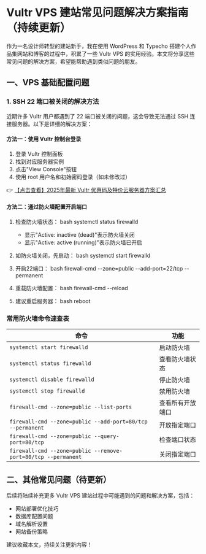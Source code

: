 # Vultr VPS 建站常见问题解决方案指南（持续更新）

作为一名设计师转型的建站新手，我在使用 WordPress 和 Typecho 搭建个人作品集网站和博客的过程中，积累了一些 Vultr VPS 的实用经验。本文将分享这些常见问题的解决方案，希望能帮助遇到类似问题的朋友。

## 一、VPS 基础配置问题

### 1. SSH 22 端口被关闭的解决方法

近期许多 Vultr 用户都遇到了 22 端口被关闭的问题，这会导致无法通过 SSH 连接服务器。以下是详细的解决方案：

#### 方法一：使用 Vultr 控制台登录

1. 登录 Vultr 控制面板
2. 找到对应服务器实例
3. 点击"View Console"按钮
4. 使用 root 用户名和初始密码登录（如未修改过）

👉 [【点击查看】2025年最新 Vultr 优惠码及特价云服务器方案汇总](https://bit.ly/VuLtr)

#### 方法二：通过防火墙配置开启端口

1. 检查防火墙状态：
   bash
   systemctl status firewalld
   
   - 显示"Active: inactive (dead)"表示防火墙关闭
   - 显示"Active: active (running)"表示防火墙已开启

2. 如防火墙关闭，先启动：
   bash
   systemctl start firewalld
   

3. 开启22端口：
   bash
   firewall-cmd --zone=public --add-port=22/tcp --permanent
   

4. 重载防火墙配置：
   bash
   firewall-cmd --reload
   

5. 建议重启服务器：
   bash
   reboot
   

### 常用防火墙命令速查表

| 命令 | 功能 |
|------|------|
| `systemctl start firewalld` | 启动防火墙 |
| `systemctl status firewalld` | 查看防火墙状态 |
| `systemctl disable firewalld` | 停止防火墙 |
| `systemctl stop firewalld` | 禁用防火墙 |
| `firewall-cmd --zone=public --list-ports` | 查看所有开放端口 |
| `firewall-cmd --zone=public --add-port=80/tcp --permanent` | 开放指定端口 |
| `firewall-cmd --zone=public --query-port=80/tcp` | 检查端口状态 |
| `firewall-cmd --zone=public --remove-port=80/tcp --permanent` | 关闭指定端口 |

## 二、其他常见问题（待更新）

后续将陆续补充更多 Vultr VPS 建站过程中可能遇到的问题和解决方案，包括：
- 网站部署优化技巧
- 数据库配置问题
- 域名解析设置
- 网站备份策略

建议收藏本文，持续关注更新内容！
